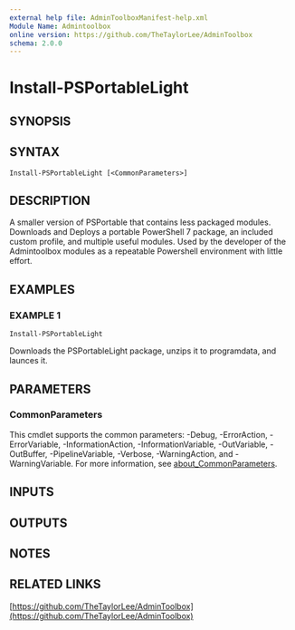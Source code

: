```yaml
---
external help file: AdminToolboxManifest-help.xml
Module Name: Admintoolbox
online version: https://github.com/TheTaylorLee/AdminToolbox
schema: 2.0.0
---
```


# Install-PSPortableLight

## SYNOPSIS

## SYNTAX

```
Install-PSPortableLight [<CommonParameters>]
```

## DESCRIPTION
A smaller version of PSPortable that contains less packaged modules.
Downloads and Deploys a portable PowerShell 7 package, an included custom profile, and multiple useful modules.
Used by the developer of the Admintoolbox modules as a repeatable Powershell environment with little effort.

## EXAMPLES

### EXAMPLE 1
```
Install-PSPortableLight
```

Downloads the PSPortableLight package, unzips it to programdata, and launces it.

## PARAMETERS

### CommonParameters
This cmdlet supports the common parameters: -Debug, -ErrorAction, -ErrorVariable, -InformationAction, -InformationVariable, -OutVariable, -OutBuffer, -PipelineVariable, -Verbose, -WarningAction, and -WarningVariable. For more information, see [about_CommonParameters](http://go.microsoft.com/fwlink/?LinkID=113216).

## INPUTS

## OUTPUTS

## NOTES

## RELATED LINKS

[https://github.com/TheTaylorLee/AdminToolbox](https://github.com/TheTaylorLee/AdminToolbox)

